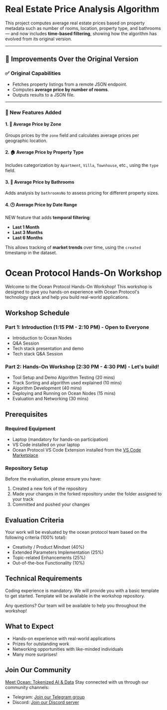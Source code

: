 # Real Estate Price Analysis Algorithm

This project computes average real estate prices based on property metadata such as number of rooms, location, property type, and bathrooms — and now includes **time-based filtering**, showing how the algorithm has evolved from its original version.

---

## 🚀 Improvements Over the Original Version

### ✅ Original Capabilities
- Fetches property listings from a remote JSON endpoint.
- Computes **average price by number of rooms**.
- Outputs results to a JSON file.

---

### 🔧 New Features Added

#### 1. 📍 **Average Price by Zone**
Groups prices by the `zone` field and calculates average prices per geographic location.

#### 2. 🏠 **Average Price by Property Type**
Includes categorization by `Apartment`, `Villa`, `Townhouse`, etc., using the `type` field.

#### 3. 🚿 **Average Price by Bathrooms**
Adds analysis by `bathroomsNo` to assess pricing for different property sizes.

#### 4. 🕒 **Average Price by Date Range**
NEW feature that adds **temporal filtering**:
- **Last 1 Month**
- **Last 3 Months**
- **Last 6 Months**

This allows tracking of **market trends** over time, using the `created` timestamp in the dataset.



# Ocean Protocol Hands-On Workshop

Welcome to the Ocean Protocol Hands-On Workshop! This workshop is designed to give you hands-on experience with Ocean Protocol's technology stack and help you build real-world applications.

## Workshop Schedule

### Part 1: Introduction (1:15 PM - 2:10 PM) - Open to Everyone
- Introduction to Ocean Nodes 
- Q&A Session 
- Tech stack presentation and demo 
- Tech stack Q&A Session

### Part 2: Hands-On Workshop (2:30 PM - 4:30 PM) - Let's build!
- Tool Setup and Demo Algorithm Testing (20 mins)
- Track Sorting and algorithm used explained (10 mins)
- Algorithm Development (40 mins)
- Deploying and Running on Ocean Nodes (15 mins)
- Evaluation and Networking (30 mins)

## Prerequisites

### Required Equipment
- Laptop (mandatory for hands-on participation)
- VS Code installed on your laptop
- Ocean Protocol VS Code Extension installed from the [VS Code Marketplace](https://marketplace.visualstudio.com/items?itemName=OceanProtocol.ocean-protocol-vscode-extension)

### Repository Setup
Before the evaluation, please ensure you have:
1. Created a new fork of the repository
2. Made your changes in the forked repository under the folder assigned to your track
3. Committed and pushed your changes

## Evaluation Criteria

Your work will be evaluated by the ocean protocol team based on the following criteria (100% total):

- Creativity / Product Mindset (40%)
- Extended Parameters Implementation (25%)
- Topic-related Enhancements (25%)
- Out-of-the-box Functionality (10%)

## Technical Requirements

Coding experience is mandatory. We will provide you with a basic template to get started. Template will be available in the workshop repository.

Any questions? Our team will be available to help you throughout the workshop!

## What to Expect

- Hands-on experience with real-world applications
- Prizes for outstanding work
- Networking opportunities with like-minded individuals
- Many more surprises!

## Join Our Community

[Meet Ocean: Tokenized AI & Data](https://oceanprotocol.com/)
Stay connected with us through our community channels:
- Telegram: [Join our Telegram group](https://t.me/+XQOKuXM0kNA3NDE0)
- Discord: [Join our Discord server](https://discord.gg/CQ2PQnKe)

